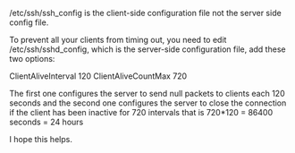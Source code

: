/etc/ssh/ssh_config is the client-side configuration file not the server side config file.

To prevent all your clients from timing out, you need to edit /etc/ssh/sshd_config, which is the server-side configuration file, add these two options:

ClientAliveInterval 120
ClientAliveCountMax 720
 
 
The first one configures the server to send null packets to clients each 120 seconds and the second one configures the server to close the connection if the client has been inactive for 720 intervals that is 720*120 = 86400 seconds = 24 hours

I hope this helps.